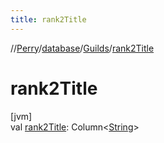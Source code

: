 ```yaml
---
title: rank2Title
---
```

//[Perry](../../../index.html)/[database](../index.html)/[Guilds](index.html)/[rank2Title](rank2-title.html)



# rank2Title



[jvm]\
val [rank2Title](rank2-title.html): Column<[String](https://kotlinlang.org/api/latest/jvm/stdlib/kotlin/-string/index.html)>




